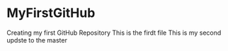 # MyFirstGitHub
Creating my first GitHub Repository
This is the firdt file
This is my second updste to the master
